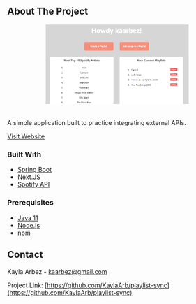 <!-- ABOUT THE PROJECT -->
## About The Project

<div align="center">
<img src="src/main/resources/static/screenshot.png" width="65%" height=auto>
</div>
<br>

A simple application built to practice integrating external APIs.

[Visit Website](https://playlist-sync-demo.herokuapp.com/)

### Built With

* [Spring Boot](https://spring.io/projects/spring-boot)
* [Next.JS](https://nextjs.org/)
* [Spotify API](https://developer.spotify.com/documentation/web-api/)


### Prerequisites

* [Java 11](https://www.oracle.com/java/technologies/javase-jdk11-downloads.html)
* [Node.js](https://nodejs.org/en/)
* [npm](https://www.npmjs.com/)

<!-- CONTACT -->
## Contact

Kayla Arbez  - kaarbez@gmail.com

Project Link: [https://github.com/KaylaArb/playlist-sync](https://github.com/KaylaArb/playlist-sync)
